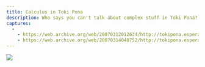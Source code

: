 ```yaml
---
title: Calculus in Toki Pona
description: Who says you can't talk about complex stuff in Toki Pona?
captures:
  -
    - https://web.archive.org/web/20070312012634/http://tokipona.esperanto-jeunes.org:80/image/math.html
    - https://web.archive.org/web/20070314040752/http://tokipona.esperanto-jeunes.org:80/image/math.html
---
```


![](/images/math.gif)